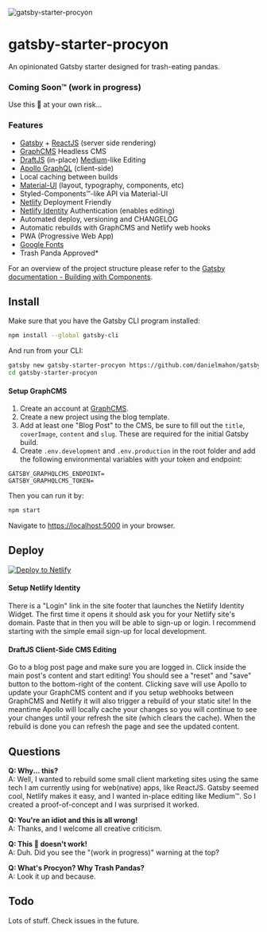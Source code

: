 ![gatsby-starter-procyon](https://github.com/danielmahon/gatsby-starter-procyon/raw/master/static/logo.png)

# gatsby-starter-procyon

An opinionated Gatsby starter designed for trash-eating pandas.

### Coming Soon™ (work in progress)

Use this :poop: at your own risk...

### Features

* [Gatsby](https://www.gatsbyjs.org/) + [ReactJS](https://reactjs.org/) (server side rendering)
* [GraphCMS](https://graphcms.com/) Headless CMS
* [DraftJS](https://draftjs.org/) (in-place) [Medium](https://medium.com)-like Editing
* [Apollo GraphQL](https://www.apollographql.com/) (client-side)
* Local caching between builds
* [Material-UI](https://material-ui-next.com/) (layout, typography, components, etc)
* Styled-Components™-like API via Material-UI
* [Netlify](https://www.netlify.com/) Deployment Friendly
* [Netlify Identity](https://www.netlify.com/docs/identity/) Authentication (enables editing)
* Automated deploy, versioning and CHANGELOG
* Automatic rebuilds with GraphCMS and Netlify web hooks
* PWA (Progressive Web App)
* [Google Fonts](https://fonts.google.com/)
* Trash Panda Approved\*

For an overview of the project structure please refer to the [Gatsby documentation - Building with Components](https://www.gatsbyjs.org/docs/building-with-components/).

## Install

Make sure that you have the Gatsby CLI program installed:

```sh
npm install --global gatsby-cli
```

And run from your CLI:

```sh
gatsby new gatsby-starter-procyon https://github.com/danielmahon/gatsby-starter-procyon
cd gatsby-starter-procyon
```

#### Setup GraphCMS

1.  Create an account at [GraphCMS](https://graphcms.com).
2.  Create a new project using the blog template.
3.  Add at least one "Blog Post" to the CMS, be sure to fill out the `title`, `coverImage`, `content` and `slug`. These are required for the initial Gatsby build.
4.  Create `.env.development` and `.env.production` in the root folder and add the following environmental variables with your token and endpoint:

```
GATSBY_GRAPHQLCMS_ENDPOINT=
GATSBY_GRAPHQLCMS_TOKEN=
```

Then you can run it by:

```sh
npm start
```

Navigate to [https://localhost:5000](https://localhost:5000) in your browser.

## Deploy

[![Deploy to Netlify](https://www.netlify.com/img/deploy/button.svg)](https://app.netlify.com/start/deploy?repository=https://github.com/danielmahon/gatsby-starter-procyon)

#### Setup Netlify Identity

There is a "Login" link in the site footer that launches the Netlify Identity Widget. The first time it opens it should ask you for your Netlify site's domain. Paste that in then you will be able to sign-up or login. I recommend starting with the simple email sign-up for local development.

#### DraftJS Client-Side CMS Editing

Go to a blog post page and make sure you are logged in. Click inside the main post's content and start editing! You should see a "reset" and "save" button to the bottom-right of the content. Clicking save will use Apollo to update your GraphCMS content and if you setup webhooks between GraphCMS and Netlify it will also trigger a rebuild of your static site! In the meantime Apollo will locally cache your changes so you will continue to see your changes until your refresh the site (which clears the cache). When the rebuild is done you can refresh the page and see the updated content.

## Questions

**Q: Why... this?**  
A: Well, I wanted to rebuild some small client marketing sites using the same tech I am currently using for web(native) apps, like ReactJS. Gatsby seemed cool, Netlify makes it easy, and I wanted in-place editing like Medium™. So I created a proof-of-concept and I was surprised it worked.

**Q: You're an idiot and this is all wrong!**  
A: Thanks, and I welcome all creative criticism.

**Q: This :poop: doesn't work!**  
A: Duh. Did you see the "(work in progress)" warning at the top?

**Q: What's Procyon? Why Trash Pandas?**  
A: Look it up and because.

## Todo

Lots of stuff. Check issues in the future.

